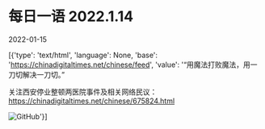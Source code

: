 # 每日一语 2022.1.14

2022-01-15

[{'type': 'text/html', 'language': None, 'base': 'https://chinadigitaltimes.net/chinese/feed', 'value': '“用魔法打败魔法，用一刀切解决一刀切。”

关注西安停业整顿两医院事件及相关网络民议：https://chinadigitaltimes.net/chinese/675824.html

![GitHub](https://chinadigitaltimes.net/chinese/files/2022/01/image-1642222094768.png)'}]